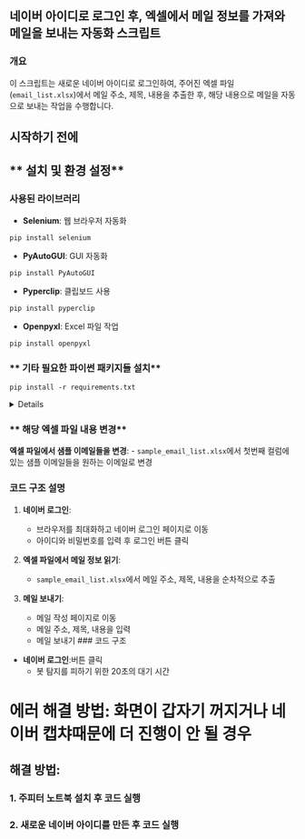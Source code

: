 ## 네이버 아이디로 로그인 후, 엑셀에서 메일 정보를 가져와 메일을 보내는 자동화 스크립트

### 개요

이 스크립트는 새로운 네이버 아이디로 로그인하여, 주어진 엑셀 파일(`email_list.xlsx`)에서 메일 주소, 제목, 내용을 추출한 후, 해당 내용으로 메일을 자동으로 보내는 작업을 수행합니다.

## **시작하기 전에**

## ** 설치 및 환경 설정**

### 사용된 라이브러리

- **Selenium**: 웹 브라우저 자동화
```
pip install selenium
```
- **PyAutoGUI**: GUI 자동화
```
pip install PyAutoGUI
```
- **Pyperclip**: 클립보드 사용
```
pip install pyperclip
```
- **Openpyxl**: Excel 파일 작업
```
pip install openpyxl
```

### ** 기타 필요한 파이썬 패키지들 설치**

    
    pip install -r requirements.txt
    

<details>

| 라이브러리               | 설명                                                                            |
|---------------------|-------------------------------------------------------------------------------|
| chromedrivermanager | 도구로써, 웹 브라우저를 자동화하기 위해 필요한 ChromeDriver의 설치와 관리를 담당합니다.                       |
| ipython             | 대화형 Python 쉘로써, 코드 실행, 디버깅, 테스팅에 용이합니다. Jupyter notebook에서의 커널로도 사용됩니다.       |
| PyAutoGUI           | 그래픽 사용자 인터페이스(GUI) 자동화를 위한 Python 모듈로, 마우스와 키보드 명령을 프로그래밍 방식으로 제어할 수 있게 해줍니다. |
| setuptools          | Python 패키지의 빌드, 배포를 도와주는 도구입니다. `pip`를 통해 패키지를 설치할 때 기본적으로 사용됩니다.             |
| wheel               | Python 배포 패키지를 위한 바이너리 패키지 형식입니다. `pip`를 통해 패키지를 빠르게 설치할 수 있게 도와줍니다.          |
| jupyter             | 웹 기반의 대화형 계산 환경을 제공하는 프로젝트로, Jupyter notebook, JupyterLab 등의 애플리케이션을 포함합니다.   |

</details>

### ** 해당 엑셀 파일 내용 변경**

 **엑셀 파일에서 샘플 이메일들을 변경**:
    - `sample_email_list.xlsx`에서 첫번째 컬럼에 있는 샘플 이메일들을 원하는 이메일로 변경


### 코드 구조 설명

1. **네이버 로그인**:
    - 브라우저를 최대화하고 네이버 로그인 페이지로 이동
    - 아이디와 비밀번호를 입력 후 로그인 버튼 클릭

2. **엑셀 파일에서 메일 정보 읽기**:
    - `sample_email_list.xlsx`에서 메일 주소, 제목, 내용을 순차적으로 추출

3. **메일 보내기**:
    - 메일 작성 페이지로 이동
    - 메일 주소, 제목, 내용을 입력
    - 메일 보내기 ### 코드 구조

- **네이버 로그인**:버튼 클릭
    - 봇 탐지를 피하기 위한 20초의 대기 시간

# 에러 해결 방법: 화면이 갑자기 꺼지거나 네이버 캡챠때문에 더 진행이 안 될 경우

## 해결 방법:

### 1. 주피터 노트북 설치 후 코드 실행

### 2. 새로운 네이버 아이디를 만든 후 코드 실행


